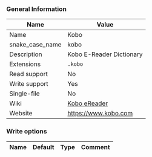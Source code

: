 
### General Information ###
Name | Value
---- | -------
Name | Kobo
snake_case_name | kobo
Description | Kobo E-Reader Dictionary
Extensions | `.kobo`
Read support | No
Write support | Yes
Single-file | No
Wiki | [Kobo eReader](https://en.wikipedia.org/wiki/Kobo_eReader)
Website | https://www.kobo.com



### Write options ###
Name | Default | Type | Comment
---- | ------- | ---- | -------
